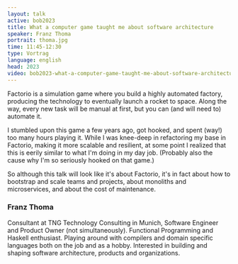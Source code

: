 ```yaml
---
layout: talk
active: bob2023
title: What a computer game taught me about software architecture
speaker: Franz Thoma
portrait: thoma.jpg
time: 11:45-12:30
type: Vortrag
language: english
head: 2023
video: bob2023-what-a-computer-game-taught-me-about-software-architecture-thoma
---
```


Factorio is a simulation game where you build a highly automated factory,
producing the technology to eventually launch a rocket to space. Along the way,
every new task will be manual at first, but you can (and will need to) automate
it.

I stumbled upon this game a few years ago, got hooked, and spent (way!) too many
hours playing it. While I was knee-deep in refactoring my base in Factorio,
making it more scalable and resilient, at some point I realized that this is
eerily similar to what I'm doing in my day job. (Probably also the cause why I'm
so seriously hooked on that game.)

So although this talk will look like it's about Factorio, it's in fact about how
to bootstrap and scale teams and projects, about monoliths and microservices,
and about the cost of maintenance.

### Franz Thoma

Consultant at TNG Technology Consulting in Munich, Software Engineer
and Product Owner (not simultaneously). Functional Programming and
Haskell enthusiast. Playing around with compilers and domain specific
languages both on the job and as a hobby. Interested in building and
shaping software architecture, products and organizations.

